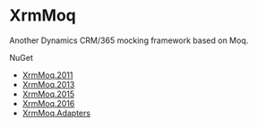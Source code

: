 # XrmMoq
Another Dynamics CRM/365 mocking framework based on Moq.

NuGet  
* [XrmMoq.2011](https://www.nuget.org/packages/XrmMoq.2011/)  
* [XrmMoq.2013 ](https://www.nuget.org/packages/XrmMoq.2013/)  
* [XrmMoq.2015](https://www.nuget.org/packages/XrmMoq.2015/)  
* [XrmMoq.2016](https://www.nuget.org/packages/XrmMoq.2016/)  
* [XrmMoq.Adapters](https://www.nuget.org/packages/XrmMoq.Adapters/)
